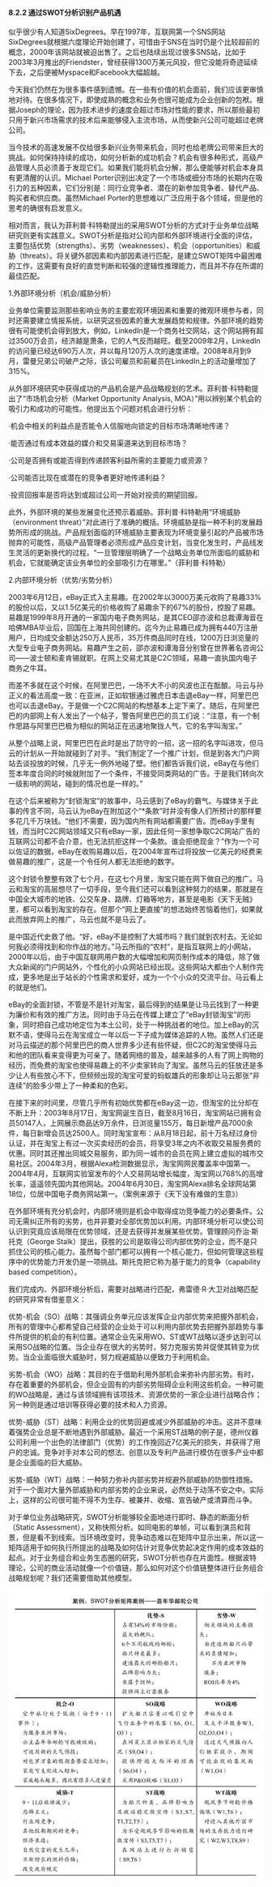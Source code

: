 #### 8.2.2 通过SWOT分析识别产品机遇

似乎很少有人知道SixDegrees。早在1997年，互联网第一个SNS网站SixDegrees就根据六度理论开始创建了，可惜由于SNS在当时仍是个比较超前的概念，2000年该网站就被迫出售了。之后也陆续出现过很多SNS站，比如于2003年3月推出的Friendster，曾经获得1300万美元风投，但它没能将奇迹延续下去，之后便被Myspace和Facebook大幅超越。

今天我们仍然在为很多事件感到遗憾。在一些有价值的机会面前，我们应该更审慎地对待。在很多情况下，即使成熟的概念和业务也很可能成为企业创新的包袱。根据Joseph的理论，因为技术进步的速度会超过市场对性能的要求，所以那些最初只用于新兴市场需求的技术后来能够侵入主流市场，从而使新兴公司可能超过老牌公司。

当今技术的高速发展不仅给很多新兴业务带来机会，同时也给老牌公司带来巨大的挑战。如何保持持续的成功，如何分析新的成功机会？机会有很多种形式，高级产品管理人员必须善于发现它们。如果我们能将机会分解，那么便能够对机会本身具有更清醒的认识。Michael Porter识别出决定了一个市场或细分市场的长期内在吸引力的五种因素，它们分别是：同行业竞争者、潜在的新参加竞争者、替代产品、购买者和供应商。虽然Michael Porter的思想难以广泛应用于各个领域，但是他的思考的确很有启发意义。

相对而言，我认为菲利普·科特勒提出的采用SWOT分析的方式对于业务单位战略研究则更有实践意义。SWOT分析是指对公司内部和外部环境进行全面的评估，主要包括优势（strengths）、劣势（weaknesses）、机会（opportunities）和威胁（threats）。将关键外部因素和内部因素进行匹配，是建立SWOT矩阵中最困难的工作，这需要有良好的直觉判断和较强的逻辑性推理能力，而且并不存在所谓的最佳匹配。

1.外部环境分析（机会/威胁分析）

业务单位需要监测那些影响业务的主要宏观环境因素和重要的微观环境参与者，同时还需要建立情报系统，以研究这些因素的重大发展趋势和规律。外部环境的趋势很有可能使机会得到放大，例如，LinkedIn是一个商务社交网站，这个网站拥有超过3500万会员，经济越是萧条，它的人气反而越旺。截至2009年2月，LinkedIn的访问量已经达690万人次，并以每月120万人次的速度递增。2008年8月到9月，雷曼兄弟公司破产之际，该公司雇员和前雇员在LinkedIn上的活动量增加了315%。

从外部环境研究中获得成功的产品机会是产品战略规划的艺术。菲利普·科特勒提出了“市场机会分析（Market Opportunity Analysis, MOA）”用以辨别某个机会的吸引力和成功的可能性。他提出五个问题对机会进行分析：

·机会中相关的利益点是否能令人信服地向锁定的目标市场清晰地传递？

·能否通过有成本效益的媒介和交易渠道来达到目标市场？

·公司是否拥有或能否得到传递顾客利益所需的主要能力或资源？

·公司能否比现在或潜在的竞争者更好地传递利益？

·投资回报率是否将达到或超过公司一开始对投资的期望回报。

此外，外部环境的某些发展变化还预示着威胁。菲利普·科特勒用“环境威胁（environment threat）”对此进行了准确的概括。环境威胁是指一种不利的发展趋势所形成的挑战。产品规划面临的环境威胁主要表现为环境变量引起的产品被市场抛弃的可能性，高级产品管理者必须形成产品应变计划，当变化发生时，产品线发生灵活的更新换代的过程。“一旦管理层明确了一个战略业务单位所面临的威胁和机会，它就能确定该业务单位的全部吸引力在哪里。”（菲利普·科特勒）

2.内部环境分析（优势/劣势分析）

2003年6月12日，eBay正式入主易趣。在2002年以3000万美元收购了易趣33%的股份以后，又以1.5亿美元的价格收购了易趣余下的67%的股份，控股了易趣。易趣是1999年8月开通的一家国内电子商务网站，是其CEO邵亦波和总裁谭海音在哈佛MBA毕业后，回国在上海共同创建的。迄今为止易趣已成为拥有440万注册用户，日均成交金额达250万人民币，35万件商品同时在线，1200万日浏览量的大型专业电子商务网站。易趣产生之前，邵亦波和谭海音分别曾在世界著名咨询公司——波士顿和麦肯锡就职。在网上交易尤其是C2C领域，易趣一直执国内电子商务之牛耳。

而差不多就在这个时候，在阿里巴巴，一场不大不小的风波也正在酝酿。马云与孙正义的看法高度一致：在亚洲，正如软银通过雅虎日本击退eBay一样，阿里巴巴也可以击退eBay。于是做一个C2C网站的构想基本上定下来了。随后，在阿里巴巴的内部网上有人发出了一个帖子，警告阿里巴巴的员工们说：“注意，有一个制作思路与阿里巴巴极为相似的网站正在迅速地聚拢人气，它的名字叫淘宝。”

从整个战略上说，阿里巴巴在此时是出了防守的一招，这一招的名字叫进攻，但马云的计划从一开始就碰到了对手。“我们制定了一个推广计划，但是到各大门户网站去谈投放的时候，几乎无一例外地碰了壁。他们都告诉我们说，eBay在与他们签本年度合同的时候就附加了一个条件，不接受同类网站的广告。于是我们转向次一级影响的网站，碰到的情况也是一样的。”

在这个后来被称为“封锁淘宝”的故事中，马云感到了eBay的霸气。与媒体关于此事的传言不同，马云认为eBay在附加这个“*条款”时并没有像人们所预计的那样要多花几千万块钱。“他们不需要，因为国内所有网站都需要广告。而eBay手里有钱，而当时C2C网站领域又只有eBay一家，因此任何一家想争取C2C网站广告的互联网公司都不会介意，也无法抗拒这样一个条款。谁会拒绝现金？”作为一个可以佐证的数据，eBay在收购易趣以后，在2004年宣布过将投放一亿美元的经费来做易趣的推广，这是一个令任何人都无法拒绝的数字。

这个封锁令整整有效了七个月，在这七个月里，淘宝只能在网下做自己的推广。马云和淘宝的高层想尽了一切手段，至今我们还可以看到这种努力的结果，那就是在中国全大城市的地铁、公交车身、路牌、灯箱等地方，甚至是电影《天下无贼》里，都可以看到淘宝的存在。但那个“网上更直接”的想法始终苦恼着他们，如果就此而放弃网上的推广，马云也就不是马云了。

是中国近代史救了他。“好，eBay不是控制了大城市吗？我们就到农村去。无论如何我必须得找到和你作战的地方。”马云所指的“农村”，是指互联网上的小网站，2000年以后，由于中国互联网用户数的大幅增加和网页制作成本的降低，除了做大众新闻的门户网站外，个性化的小众网站已经出现。这些网站大都由个人制作完成，更多地是出于站长的个性需求和爱好，成为一个个小众的交流平台。马云看上的就是他们。

eBay的全面封锁，不管是不是针对淘宝，最后得到的结果是让马云找到了一种更为廉价和有效的推广方法。同时由于马云在传媒上建立了“eBay封锁淘宝”的形象，同时把自己成功地定位为本土公司，处于一种挑战者的地位。加上eBay的沉默不语，使得马云在淘宝成立一年以后一下子成为媒体追踪的人物。虽然人们还是对马云描述的那个阿里巴巴的商人世界多少还有些怀疑，但C2C的淘宝使得马云和他的团队看来变得更为可亲了。随着网络的普及，越来越多的人有了网上购物的经历，而免费的淘宝也使得易趣上的不少卖家转向了淘宝。虽然马云的狂放还是多少让人有些放心不下，但频频出现的淘宝可爱的蚂蚁雄兵的形象却让马云那张“非连续”的脸多少带上了一种柔和的色彩。

在接下来的时间里，尽管几乎所有初始优势都在eBay这一边，但淘宝的比分却在不断上升：2003年8月17日，淘宝网诞生百日，截至8月16日，淘宝网站已拥有会员50147人，上网展示商品达9万余件，日浏览量155万，每日新增产品7000余件，每日新增会员达2500人。同时淘宝宣布：从8月18日起，前十万名经过身份认证，并在淘宝上有过一次买卖经历的会员，将享受3年之内不收取交易服务费的优惠。同时其还推出同城交易服务，即为同一城市的会员在网上建立虚拟的城市交易社区。2004年3月，根据Alexa检测数据显示，淘宝网网民覆盖率中国第一。2004年4月，互联网实验室发布的个人交易网站增长幅度，淘宝网以768%的高增长率，遥遥领先国内其他网站。2004年6月30日，淘宝网Alexa排名全球网站第18位，位居中国电子商务网站第一。（案例来源于《天下没有难做的生意》）

在外部环境有充分机会时，内部环境则是机会中取得成功竞争能力的必要条件。公司无需纠正所有的劣势，也并非要对全部优势加以利用。内部环境分析可以使公司认识到究竟应该局限在优势领域，还是去获得并发展某些优势。管理顾问乔治·斯托克（George Stalk）提出，获胜的公司是取得公司内部优势的企业，而不是只抓住公司的核心能力。虽然每个部门都可以拥有一个核心能力，但如何管理这些程序中的优势能力开发仍是一项挑战。斯托克把它称为基于能力的竞争（capability based competition）。

我们完成内、外部环境分析后，需要对战略进行匹配，弗雷德·R·大卫对战略匹配的研究非常有借鉴意义：

优势-机会（SO）战略：其强调业务单元应该发挥企业内部优势来把握外部机会，所有的管理中心都希望自己经营的企业处于可以利用内部优势去把握外部趋势与事件所提供的机会的有利位置。通常企业先采用WO、ST或WT战略以逐步达到可以采用SO战略的位置。当企业存在很大的劣势时，努力克服劣势并促使其转变为优势。当企业面临很大威胁时，努力规避威胁以便致力于利用机会。

劣势-机会（WO）战略：其目的在于借助利用外部机会来弥补内部劣势。有时，存在着重要的外部机会，但企业固有的内部劣势阻碍企业利用这些机会。一种可能的WO战略是，通过与该领域拥有该项技术、资源优势的一家企业进行战略合作；另一种则是通过培训等获得必要的技术和人力资源。

优势-威胁（ST）战略：利用企业的优势回避或减少外部威胁的冲击。这并不意味着强势企业总是不断地遇到外部威胁。最近一个采用ST战略的例子是，德州仪器公司利用一个出色的法律部门（优势）的工作挽回近7亿美元的损失，并获得了用户的忠诚。竞争对手对本公司的想法、创意以及专利产品进行模仿在很多产业中都是企业面临的巨大威胁。

劣势-威胁（WT）战略：一种努力弥补内部劣势并规避外部威胁的防御性措施。对于一个面对大量外部威胁和内部劣势的企业来说，必然处于动荡不安之中。实际上，这样的公司很可能不得不为生存、被兼并、收缩、宣告破产或清算而斗争。

对于单位业务战略研究，SWOT分析能够较全面地进行即时、静态的断面分析（Static Assessment），又称快照分析。如同电影的单帧，可以看到演员和背景，但是看不到线索。当环境改变时，竞争动态难以在矩阵中显示出来，所以这一矩阵适用于如何执行所提出的战略及如何估计对竞争优势起决定作用的成本效益的起点。对于业务组合和业务生态圈的研究，SWOT分析也存在片面性。根据波特理论，公司的商业活动就像一个价值链，那么如何对这个价值链整体进行业务组合战略规划呢？我们还需要借助其他模型。

![](images/image01405_jpeg)
